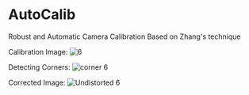 # AutoCalib
Robust and Automatic Camera Calibration Based on Zhang's technique

Calibration Image:
![6](https://github.com/miheer-diwan/AutoCalib/assets/79761017/14720f82-6bd4-4541-8fa8-737037a54194)

Detecting Corners:
![corner 6](https://github.com/miheer-diwan/AutoCalib/assets/79761017/8602008a-50c9-40db-b60d-375688641d1b)


Corrected Image:
![Undistorted 6](https://github.com/miheer-diwan/AutoCalib/assets/79761017/4ee90673-9d49-4417-b696-c909bdf27bf7)
